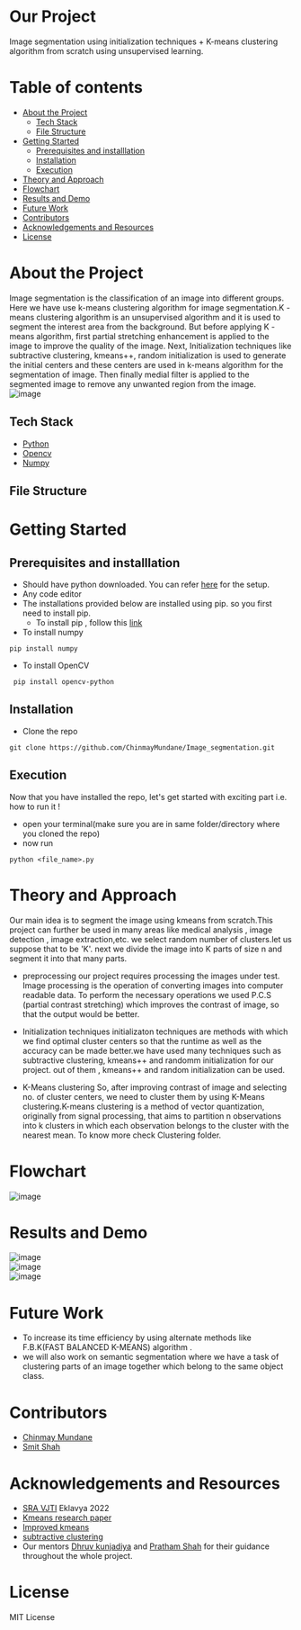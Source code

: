 # Our Project
Image segmentation using initialization techniques + K-means clustering algorithm from scratch using unsupervised learning.


# Table of contents
- [About the Project](#About-the-Project)
  - [Tech Stack](#Tech-Stack)
  - [File Structure](#File-Structure)
- [Getting Started](#Getting-Started)
  - [Prerequisites and installlation](#Prerequisites-and-installlation)
  - [Installation](#Installation)
  - [Execution](#Execution)
- [Theory and Approach](#Theory-and-Approach)
-  [Flowchart](#Flowchart)
-  [Results and Demo](#Results-and-Demo)
-  [Future Work](#Future-Work)
-  [Contributors](#Contributors)
-  [Acknowledgements and Resources](#Acknowledgements-and-Resources)
-  [License](#License)

# About the Project
Image segmentation is the classification of an image into different groups. Here we have use k-means clustering algorithm for image segmentation.K -means clustering algorithm is an unsupervised algorithm and it is used to segment the interest area from the background. But before applying K -means algorithm, first partial stretching enhancement is applied to the image to improve the quality of the image. Next, Initialization techniques like subtractive clustering, kmeans++, random initialization is used to generate the initial centers and these centers are used in k-means algorithm for the segmentation of image. Then finally medial filter is applied to the segmented image to remove any unwanted region from the image. \
![image](https://user-images.githubusercontent.com/109454803/194568361-7efcbcf9-80c1-4d8f-b2e9-9ac691f8fbc7.png)



## Tech Stack
- [Python](https://www.python.org/)
- [Opencv](https://opencv.org/)
- [Numpy](https://numpy.org/doc/#)


## File Structure



# Getting Started
## Prerequisites and installlation
- Should have python downloaded. You can refer [here](https://www.python.org/downloads/) for the setup.
- Any code editor
- The installations provided below are installed using pip. so you first need to install pip.
  - To install pip , follow this [link](https://www.geeksforgeeks.org/how-to-install-pip-on-windows/)
- To install numpy
```
pip install numpy
```
- To install OpenCV
```
 pip install opencv-python
```


## Installation
- Clone the repo
```
git clone https://github.com/ChinmayMundane/Image_segmentation.git
```

## Execution
Now that you have installed the repo, let's get started with exciting part i.e. how to run it !
- open your terminal(make sure you are in same folder/directory where you cloned the repo)
- now run
```
python <file_name>.py
```

# Theory and Approach
Our main idea is to segment the image using kmeans from scratch.This project can further be used in many areas like medical analysis , image detection , image extraction,etc. we select random number of clusters.let us suppose that to be 'K'. next we divide the image into K parts of size n and segment it into that many parts. 

- preprocessing
our project requires processing the images under test. Image processing is the operation of converting images into computer readable data. To perform the necessary operations we used P.C.S (partial contrast stretching) which improves the contrast of image, so that the output would be better.

- Initialization techniques
initializaton techniques are methods with which we find optimal cluster centers so that the runtime as well as the accuracy can be made better.we have used many techniques such as subtractive clustering, kmeans++ and randomm initialization for our project. out of them , kmeans++ and random initialization can be used. 


- K-Means clustering
So, after improving contrast of image and selecting no. of cluster centers, we need to cluster them by using K-Means clustering.K-means clustering is a method of vector quantization, originally from signal processing, that aims to partition n observations into k clusters in which each observation belongs to the cluster with the nearest mean. To know more check Clustering folder.

# Flowchart
![image](https://user-images.githubusercontent.com/109454803/194571838-40910895-9986-4b26-a158-4c7fcbde0854.png)



# Results and Demo
![image](https://user-images.githubusercontent.com/109454803/194618933-bff15859-b4db-49b2-9e60-3c1f4a95ee2d.png) \
![image](https://user-images.githubusercontent.com/109454803/194618973-02d9a2bc-8109-4dd6-9a93-3d38a8dbd2c5.png) \
![image](https://user-images.githubusercontent.com/109454803/194619026-5c7ef824-7ee2-495c-9631-e8abc3b3c28b.png)


# Future Work
- To increase its time efficiency by using alternate methods like F.B.K(FAST BALANCED K-MEANS) algorithm .
- we will also work on semantic segmentation where we have a task of clustering parts of an image together which belong to the same object class.

# Contributors
- [Chinmay Mundane](https://github.com/ChinmayMundane)
- [Smit Shah](https://github.com/Smit1603)

# Acknowledgements and Resources
- [SRA VJTI](https://sravjti.in/) Eklavya 2022
- [Kmeans research paper](https://www.sciencedirect.com/science/article/pii/S1877050915014143#:~:text=Subtractive%20clustering%20method%20is%20data,for%20the%20segmentation%20of%20image)
- [Improved kmeans](https://ieeexplore.ieee.org/document/5453745)
- [subtractive clustering](https://www.researchgate.net/publication/233932671_Fuzzy_Model_Identification_Based_on_Cluster_Estimation?enrichId=rgreq-08593b3226677b5b8cbc445ed54fdebb-XXX&enrichSource=Y292ZXJQYWdlOzIzMzkzMjY3MTtBUzoxOTA0MTEzNjA0NDAzMjBAMTQyMjQwOTAxNDAzOQ%3D%3D&el=1_x_2&_esc=publicationCoverPdf)
- Our mentors [Dhruv kunjadiya](https://github.com/Dhruv454000) and [Pratham Shah](https://github.com/shahpratham) for their guidance throughout the whole project.


# License
MIT License




